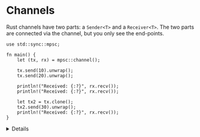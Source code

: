 # Channels

Rust channels have two parts: a `Sender<T>` and a `Receiver<T>`. The two parts
are connected via the channel, but you only see the end-points.

```rust,editable
use std::sync::mpsc;

fn main() {
    let (tx, rx) = mpsc::channel();

    tx.send(10).unwrap();
    tx.send(20).unwrap();

    println!("Received: {:?}", rx.recv());
    println!("Received: {:?}", rx.recv());

    let tx2 = tx.clone();
    tx2.send(30).unwrap();
    println!("Received: {:?}", rx.recv());
}
```

<details>

- `mpsc` stands for Multi-Producer, Single-Consumer. `Sender` and `SyncSender`
  implement `Clone` (so you can make multiple producers) but `Receiver` does
  not.
- `send()` and `recv()` return `Result`. If they return `Err`, it means the
  counterpart `Sender` or `Receiver` is dropped and the channel is closed.

</details>
